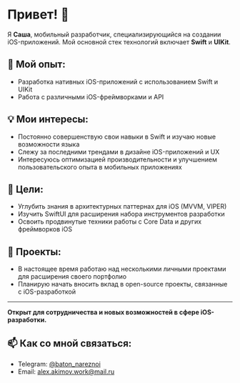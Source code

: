 # Привет! 👋

Я **Саша**, мобильный разработчик, специализирующийся на создании iOS-приложений. Мой основной стек технологий включает **Swift** и **UIKit**.

## 🚀 Мой опыт:

- Разработка нативных iOS-приложений с использованием Swift и UIKit
- Работа с различными iOS-фреймворками и API

## 💡 Мои интересы:

- Постоянно совершенствую свои навыки в Swift и изучаю новые возможности языка
- Слежу за последними трендами в дизайне iOS-приложений и UX
- Интересуюсь оптимизацией производительности и улучшением пользовательского опыта в мобильных приложениях

## 🌱 Цели:

- Углубить знания в архитектурных паттернах для iOS (MVVM, VIPER)
- Изучить SwiftUI для расширения набора инструментов разработки
- Освоить продвинутые техники работы с Core Data и других фреймворков iOS

## 📱 Проекты:

- В настоящее время работаю над несколькими личными проектами для расширения своего портфолио
- Планирую начать вносить вклад в open-source проекты, связанные с iOS-разработкой

---

**Открыт для сотрудничества и новых возможностей в сфере iOS-разработки.**

## 📫 Как со мной связаться:

- Telegram: [@baton_nareznoi](https://t.me/baton_nareznoi)
- Email: [alex.akimov.work@mail.ru](mailto:alex.akimov.work@mail.ru)

